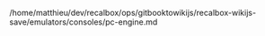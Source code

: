 /home/matthieu/dev/recalbox/ops/gitbooktowikijs/recalbox-wikijs-save/emulators/consoles/pc-engine.md